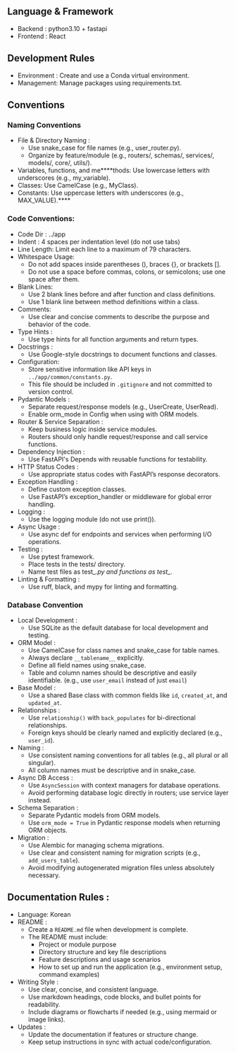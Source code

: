 ## Language & Framework
- Backend : python3.10 + fastapi
- Frontend : React

## Development Rules
- Environment : Create and use a Conda virtual environment.
- Management: Manage packages using requirements.txt.

## Conventions

### Naming Conventions
- File & Directory Naming :
  - Use snake_case for file names (e.g., user_router.py).
  - Organize by feature/module (e.g., routers/, schemas/, services/, models/, core/, utils/).
- Variables, functions, and me****thods: Use lowercase letters with underscores (e.g., my_variable). 
- Classes: Use CamelCase (e.g., MyClass). 
- Constants: Use uppercase letters with underscores (e.g., MAX_VALUE).****

### Code Conventions:
- Code Dir : ../app
- Indent : 4 spaces per indentation level (do not use tabs)
- Line Length: Limit each line to a maximum of 79 characters.
- Whitespace Usage:
  - Do not add spaces inside parentheses (), braces {}, or brackets []. 
  - Do not use a space before commas, colons, or semicolons; use one space after them. 
- Blank Lines:
  - Use 2 blank lines before and after function and class definitions. 
  - Use 1 blank line between method definitions within a class. 
- Comments:
  - Use clear and concise comments to describe the purpose and behavior of the code.
- Type Hints :
  - Use type hints for all function arguments and return types.
- Docstrings :
  - Use Google-style docstrings to document functions and classes.
- Configuration:
  - Store sensitive information like API keys in `../app/common/constants.py`.
  - This file should be included in `.gitignore` and not committed to version control.
- Pydantic Models :
  - Separate request/response models (e.g., UserCreate, UserRead).
  - Enable orm_mode in Config when using with ORM models.
- Router & Service Separation :
  - Keep business logic inside service modules.
  - Routers should only handle request/response and call service functions.
- Dependency Injection :
  - Use FastAPI's Depends with reusable functions for testability.
- HTTP Status Codes :
  - Use appropriate status codes with FastAPI’s response decorators.
- Exception Handling :
  - Define custom exception classes.
  - Use FastAPI’s exception_handler or middleware for global error handling.
- Logging :
  - Use the logging module (do not use print()).
- Async Usage :
  - Use async def for endpoints and services when performing I/O operations.
- Testing :
  - Use pytest framework.
  - Place tests in the tests/ directory.
  - Name test files as test_*.py and functions as test_*.
- Linting & Formatting :
  - Use ruff, black, and mypy for linting and formatting.

### Database Convention 
  - Local Development :
    - Use SQLite as the default database for local development and testing.
  - ORM Model :
    - Use CamelCase for class names and snake_case for table names.
    - Always declare `__tablename__` explicitly.
    - Define all field names using snake_case.
    - Table and column names should be descriptive and easily identifiable.
      (e.g., use `user_email` instead of just `email`)
  - Base Model :
    - Use a shared Base class with common fields like `id`, `created_at`, and `updated_at`.
  - Relationships :
    - Use `relationship()` with `back_populates` for bi-directional relationships.
    - Foreign keys should be clearly named and explicitly declared (e.g., `user_id`).
  - Naming :
    - Use consistent naming conventions for all tables (e.g., all plural or all singular).
    - All column names must be descriptive and in snake_case.
  - Async DB Access :
    - Use `AsyncSession` with context managers for database operations.
    - Avoid performing database logic directly in routers; use service layer instead.
  - Schema Separation :
    - Separate Pydantic models from ORM models.
    - Use `orm_mode = True` in Pydantic response models when returning ORM objects.
  - Migration :
    - Use Alembic for managing schema migrations.
    - Use clear and consistent naming for migration scripts (e.g., `add_users_table`).
    - Avoid modifying autogenerated migration files unless absolutely necessary.

## Documentation Rules :
  - Language: Korean
  - README :
    - Create a `README.md` file when development is complete.
    - The README must include:
      - Project or module purpose
      - Directory structure and key file descriptions
      - Feature descriptions and usage scenarios
      - How to set up and run the application (e.g., environment setup, command examples)
  - Writing Style :
    - Use clear, concise, and consistent language.
    - Use markdown headings, code blocks, and bullet points for readability.
    - Include diagrams or flowcharts if needed (e.g., using mermaid or image links).
  - Updates :
    - Update the documentation if features or structure change.
    - Keep setup instructions in sync with actual code/configuration.